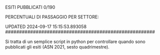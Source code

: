 ESITI PUBBLICATI 0/190 

PERCENTUALI DI PASSAGGIO PER SETTORE:

UPDATED 2024-09-17 15:15:53.893058
###################################################### 

Si tratta di un semplice script in python per controllare quando sono pubblicati gli esiti (ASN 2021, sesto quadrimestre).

